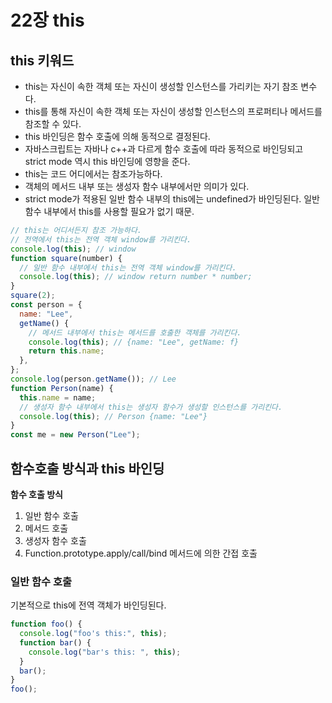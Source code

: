 # 22장 this

## this 키워드

- this는 자신이 속한 객체 또는 자신이 생성할 인스턴스를 가리키는 자기 참조 변수다.
- this를 통해 자신이 속한 객체 또는 자신이 생성할 인스턴스의 프로퍼티나 메서드를 참조할 수 있다.
- this 바인딩은 함수 호출에 의해 동적으로 결정된다.
- 자바스크립트는 자바나 c++과 다르게 함수 호출에 따라 동적으로 바인딩되고 strict mode 역시 this 바인딩에 영향을 준다.
- this는 코드 어디에서는 참조가능하다.
- 객체의 메서드 내부 또는 생성자 함수 내부에서만 의미가 있다.
- strict mode가 적용된 일반 함수 내부의 this에는 undefined가 바인딩된다. 일반함수 내부에서 this를 사용할 필요가 없기 때문.

```jsx
// this는 어디서든지 참조 가능하다.
// 전역에서 this는 전역 객체 window를 가리킨다.
console.log(this); // window
function square(number) {
  // 일반 함수 내부에서 this는 전역 객체 window를 가리킨다.
  console.log(this); // window return number * number;
}
square(2);
const person = {
  name: "Lee",
  getName() {
    // 메서드 내부에서 this는 메서드를 호출한 객체를 가리킨다.
    console.log(this); // {name: "Lee", getName: f}
    return this.name;
  },
};
console.log(person.getName()); // Lee
function Person(name) {
  this.name = name;
  // 생성자 함수 내부에서 this는 생성자 함수가 생성할 인스턴스를 가리킨다.
  console.log(this); // Person {name: "Lee"}
}
const me = new Person("Lee");
```

## 함수호출 방식과 this 바인딩

**함수 호출 방식**

1. 일반 함수 호출
2. 메서드 호출
3. 생성자 함수 호출
4. Function.prototype.apply/call/bind 메서드에 의한 간접 호출

### 일반 함수 호출

기본적으로 this에 전역 객체가 바인딩된다.

```jsx
function foo() {
  console.log("foo's this:", this);
  function bar() {
    console.log("bar's this: ", this);
  }
  bar();
}
foo();
```

